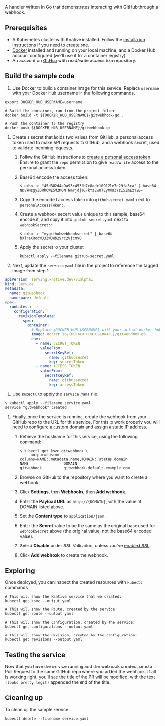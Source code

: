
A handler written in Go that demonstrates interacting with GitHub through a
webhook.

## Prerequisites

- A Kubernetes cluster with Knative installed. Follow the
  [installation instructions](https://github.com/knative/docs/blob/master/install/)
  if you need to create one.
- [Docker](https://www.docker.com) installed and running on your local machine,
  and a Docker Hub account configured (we'll use it for a container registry).
- An account on [GitHub](https://github.com) with read/write access to a
  repository.

## Build the sample code

1. Use Docker to build a container image for this service. Replace `username`
   with your Docker Hub username in the following commands.

```shell
export DOCKER_HUB_USERNAME=username

# Build the container, run from the project folder
docker build -t ${DOCKER_HUB_USERNAME}/gitwebhook-go .

# Push the container to the registry
docker push ${DOCKER_HUB_USERNAME}/gitwebhook-go
```

1. Create a secret that holds two values from GitHub, a personal access token
   used to make API requests to GitHub, and a webhook secret, used to validate
   incoming requests.

   1. Follow the GitHub instructions to
      [create a personal access token](https://help.github.com/articles/creating-a-personal-access-token-for-the-command-line/).
      Ensure to grant the `repo` permission to give `read/write` access to the
      personal access token.
   1. Base64 encode the access token:

      ```shell
      $ echo -n "45d382d4a9a93c453fb7c8adc109121e7c29fa3ca" | base64
      NDVkMzgyZDRhOWE5M2M0NTNmYjdjOGFkYzEwOTEyMWU3YzI5ZmEzY2E=
      ```

   1. Copy the encoded access token into `github-secret.yaml` next to
      `personalAccessToken:`.
   1. Create a webhook secert value unique to this sample, base64 encode it, and
      copy it into `github-secret.yaml` next to `webhookSecret:`:

      ```shell
      $ echo -n "mygithubwebhooksecret" | base64
      bXlnaXRodWJ3ZWJob29rc2VjcmV0
      ```

   1. Apply the secret to your cluster:

      ```shell
      kubectl apply --filename github-secret.yaml
      ```

1. Next, update the `service.yaml` file in the project to reference the tagged
   image from step 1.

```yaml
apiVersion: serving.knative.dev/v1alpha1
kind: Service
metadata:
  name: gitwebhook
  namespace: default
spec:
  runLatest:
    configuration:
      revisionTemplate:
        spec:
          container:
            # Replace {DOCKER_HUB_USERNAME} with your actual docker hub username
            image: docker.io/{DOCKER_HUB_USERNAME}/gitwebhook-go
            env:
              - name: SECRET_TOKEN
                valueFrom:
                  secretKeyRef:
                    name: githubsecret
                    key: secretToken
              - name: ACCESS_TOKEN
                valueFrom:
                  secretKeyRef:
                    name: githubsecret
                    key: accessToken
```

1. Use `kubectl` to apply the `service.yaml` file.

```shell
$ kubectl apply --filename service.yaml
service "gitwebhook" created
```

1. Finally, once the service is running, create the webhook from your GitHub
   repo to the URL for this service. For this to work properly you will need to
   [configure a custom domain](https://github.com/knative/docs/blob/master/serving/using-a-custom-domain.md)
   and
   [assign a static IP address](https://github.com/knative/docs/blob/master/serving/gke-assigning-static-ip-address.md).

   1. Retrieve the hostname for this service, using the following command:

      ```shell
      $ kubectl get ksvc gitwebhook \
         --output=custom-columns=NAME:.metadata.name,DOMAIN:.status.domain
      NAME                DOMAIN
      gitwebhook          gitwebhook.default.example.com
      ```

   1. Browse on GitHub to the repository where you want to create a webhook.
   1. Click **Settings**, then **Webhooks**, then **Add webhook**.
   1. Enter the **Payload URL** as `http://{DOMAIN}`, with the value of DOMAIN
      listed above.
   1. Set the **Content type** to `application/json`.
   1. Enter the **Secret** value to be the same as the original base used for
      `webhookSecret` above (the original value, not the base64 encoded value).
   1. Select **Disable** under SSL Validation, unless you've
      [enabled SSL](https://github.com/knative/docs/blob/master/serving/using-an-ssl-cert.md).
   1. Click **Add webhook** to create the webhook.

## Exploring

Once deployed, you can inspect the created resources with `kubectl` commands:

```shell
# This will show the Knative service that we created:
kubectl get ksvc --output yaml

# This will show the Route, created by the service:
kubectl get route --output yaml

# This will show the Configuration, created by the service:
kubectl get configurations --output yaml

# This will show the Revision, created by the Configuration:
kubectl get revisions --output yaml
```

## Testing the service

Now that you have the service running and the webhook created, send a Pull
Request to the same GitHub repo where you added the webhook. If all is working
right, you'll see the title of the PR will be modified, with the text
`(looks pretty legit)` appended the end of the title.

## Cleaning up

To clean up the sample service:

```shell
kubectl delete --filename service.yaml
```
